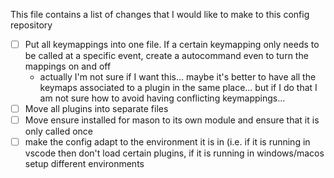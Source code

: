 This file contains a list of changes that I would like to make to this config repository

- [ ] Put all keymappings into one file. If a certain keymapping only needs to be called at a specific event, create a autocommand even to turn the mappings on and off
  - actually I'm not sure if I want this... maybe it's better to have all the keymaps associated to a plugin in the same place... but if I do that I am not sure how to avoid having conflicting keymappings...
- [ ] Move all plugins into separate files
- [ ] Move ensure installed for mason to its own module and ensure that it is only called once
- [ ] make the config adapt to the environment it is in (i.e. if it is running in vscode then don't load certain plugins, if it is running in windows/macos setup different environments
